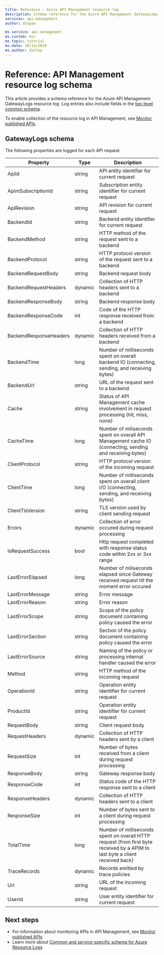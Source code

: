 ```yaml
---
title: Reference - Azure API Management resource log
description: Schema reference for the Azure API Management GatewayLogs resource log
services: api-management
author: dlepow

ms.service: api-management
ms.custom: mvc
ms.topic: tutorial
ms.date: 10/14/2020
ms.author: danlep
---
```

# Reference: API Management resource log schema

This article provides a schema reference for the Azure API Management GatewayLogs resource log. Log entries also include fields in the [top-level common schema](../azure-monitor/essentials/resource-logs-schema.md#top-level-common-schema).

To enable collection of the resource log in API Management, see [Monitor published APIs](api-management-howto-use-azure-monitor.md#resource-logs).

## GatewayLogs schema

The following properties are logged for each API request.

| Property  | Type | Description |
| ------------- | ------------- | ------------- |
| ApiId | string | API entity identifier for current request |
| ApimSubscriptionId | string | Subscription entity identifier for current request |
| ApiRevision | string | API revision for current request |
| BackendId | string | Backend entity identifier for current request |
| BackendMethod | string | HTTP method of the request sent to a backend |
| BackendProtocol | string | HTTP protocol version of the request sent to a backend |
| BackendRequestBody | string | Backend request body |
| BackendRequestHeaders | dynamic | Collection of HTTP headers sent to a backend |
| BackendResponseBody | string | Backend response body |
| BackendResponseCode | int | Code of the HTTP response received from a backend |
| BackendResponseHeaders | dynamic | Collection of HTTP headers received from a backend |
| BackendTime | long | Number of milliseconds spent on overall backend IO (connecting, sending, and receiving bytes) |
| BackendUrl | string | URL of the request sent to a backend |
| Cache | string | Status of API Management cache involvement in request processing (hit, miss, none) |
| CacheTime | long | Number of miliseconds spent on overall API Management cache IO (connecting, sending and receiving bytes) |
| ClientProtocol | string | HTTP protocol version of the incoming request |
| ClientTime | long | Number of milliseconds spent on overall client I/O (connecting, sending, and receiving bytes) |
| ClientTlsVersion | string | TLS version used by client sending request |
| Errors | dynamic | Collection of  error occured during request processing |
| IsRequestSuccess | bool | Http request completed with response status code within 2xx or 3xx range |
| LastErrorElapsed | long | Number of miliseconds elapsed since Gateway received request till the moment error occured |
| LastErrorMessage | string | Error message |
| LastErrorReason | string | Error reason |
| LastErrorScope | string | Scope of the policy document containing policy caused the error |
| LastErrorSection | string | Section of the policy document containing policy caused the error |
| LastErrorSource | string | Naming of the policy or processing internal handler caused the error |
| Method | string | HTTP method of the incoming request |
| OperationId | string | Operation entity identifier for current request |
| ProductId | string | Operation entity identifier for current request |
| RequestBody | string | Client request body |
| RequestHeaders | dynamic | Collection of HTTP headers sent by a client |
| RequestSize | int | Number of bytes received from a client during request processing |
| ResponseBody | string | Gateway response body |
| ResponseCode | int | Status code of the HTTP response sent to a client |
| ResponseHeaders | dynamic | Collection of HTTP headers sent to a client |
| ResponseSize | int | Number of bytes sent to a client during request processing |
| TotalTime | long | Number of milliseconds spent on overall HTTP request (from first byte received by a APIM to last byte a client received back) |
| TraceRecords | dynamic | Records emitted by trace policies |
| Url | string | URL of the incoming request |
| UserId | string | User entity identifier for current request |


## Next steps

* For information about monitoring APIs in API Management, see [Monitor published APIs](api-management-howto-use-azure-monitor.md)
* Learn more about [Common and service-specific schema for Azure Resource Logs](../azure-monitor/essentials/resource-logs-schema.md)


